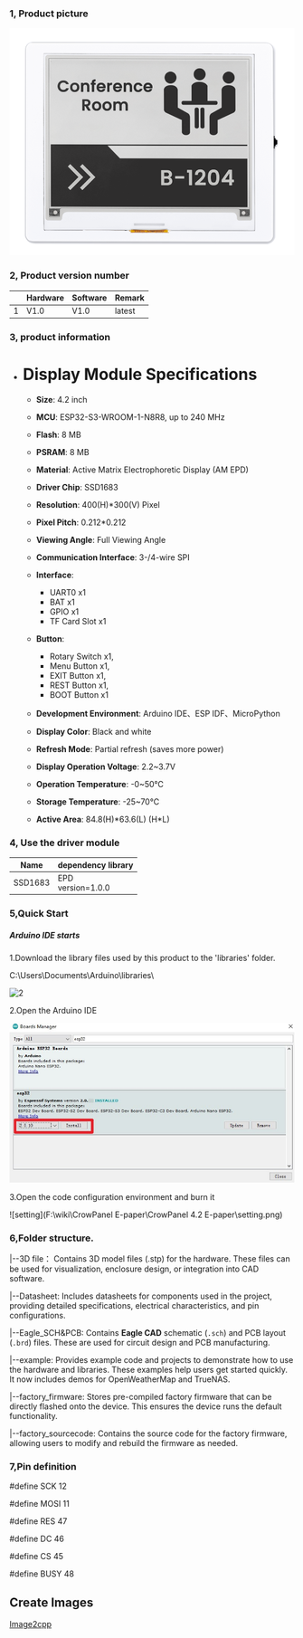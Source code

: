 ### 1, Product picture

![e-paper-4.2](./e-paper-4.2.png)

### 2, Product version number

|      | Hardware | Software | Remark |
| ---- | -------- | -------- | ------ |
| 1    | V1.0     | V1.0     | latest |

### 3, product information

- # Display Module Specifications

  - **Size**: 4.2 inch

  - **MCU**: ESP32-S3-WROOM-1-N8R8, up to 240 MHz

  - **Flash**: 8 MB

  - **PSRAM**: 8 MB

  - **Material**: Active Matrix Electrophoretic Display (AM EPD)

  - **Driver Chip**: SSD1683

  - **Resolution**: 400(H)*300(V) Pixel

  - **Pixel Pitch**: 0.212*0.212

  - **Viewing Angle**: Full Viewing Angle

  - **Communication Interface**: 3-/4-wire SPI

  - **Interface**:
    - UART0 x1
    - BAT x1
    - GPIO x1
    - TF Card Slot x1

  - **Button**:
    - Rotary Switch x1,
    - Menu Button x1, 
    - EXIT Button x1, 
    - REST Button x1, 
    - BOOT Button x1

  - **Development Environment**: Arduino IDE、ESP IDF、MicroPython

  - **Display Color**: Black and white

  - **Refresh Mode**: Partial refresh (saves more power)

  - **Display Operation Voltage**: 2.2~3.7V

  - **Operation Temperature**: -0~50℃

  - **Storage Temperature**: -25~70℃

  - **Active Area**: 84.8(H)\*63.6(L) (H*L)

### 4, Use the driver module

| Name    | dependency library     |
| ------- | ---------------------- |
| SSD1683 | EPD<br />version=1.0.0 |

### 5,Quick Start

##### Arduino IDE starts

1.Download the library files used by this product to the 'libraries' folder.

C:\Users\Documents\Arduino\libraries\

![2](https://github.com/user-attachments/assets/86c568bb-3921-4a07-ae91-62d7ce752e50)



2.Open the Arduino IDE

![Snipaste_2025-03-24_18-24-00](./Snipaste_2025-03-24_18-24-00.jpg)

3.Open the code configuration environment and burn it

![setting](F:\wiki\CrowPanel E-paper\CrowPanel 4.2 E-paper\setting.png)

### 6,Folder structure.

|--3D file： Contains 3D model files (.stp) for the hardware. These files can be used for visualization, enclosure design, or integration into CAD software.

|--Datasheet: Includes datasheets for components used in the project, providing detailed specifications, electrical characteristics, and pin configurations.

|--Eagle_SCH&PCB: Contains **Eagle CAD** schematic (`.sch`) and PCB layout (`.brd`) files. These are used for circuit design and PCB manufacturing.

|--example: Provides example code and projects to demonstrate how to use the hardware and libraries. These examples help users get started quickly. It now includes demos for OpenWeatherMap and TrueNAS.

|--factory_firmware: Stores pre-compiled factory firmware that can be directly flashed onto the device. This ensures the device runs the default functionality.

|--factory_sourcecode: Contains the source code for the factory firmware, allowing users to modify and rebuild the firmware as needed.

### 7,Pin definition

#define SCK 12

#define MOSI 11

#define RES 47

#define DC 46

#define CS 45

#define BUSY 48

## Create Images

[Image2cpp](https://javl.github.io/image2cpp/)

